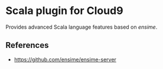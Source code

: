 Scala plugin for Cloud9
=======================

Provides advanced Scala language features based on *ensime*.


References
----------
- https://github.com/ensime/ensime-server